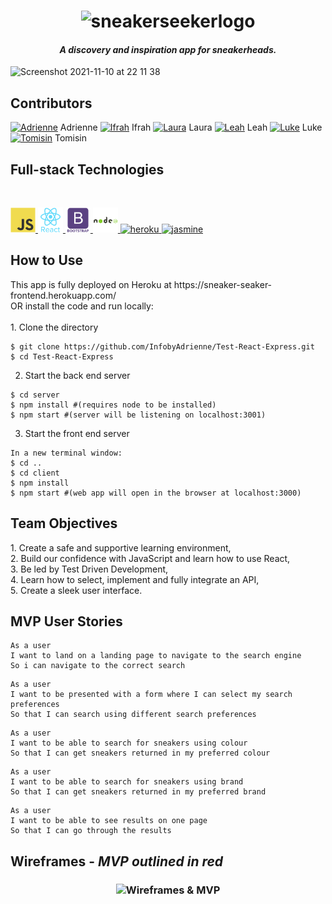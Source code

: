 <h1 align="center">
  <img width="494" alt="sneakerseekerlogo" src="https://user-images.githubusercontent.com/61777002/141202460-10c6cb3b-edd4-4860-bdc9-77658537a884.png">
<br></h1>
<h4 align="center", font="italics" ><em>A discovery and inspiration app for sneakerheads. </em></h4>

![Screenshot 2021-11-10 at 22 11 38](https://user-images.githubusercontent.com/61777002/141202165-1a954eb0-f325-4421-a243-ad9dbcac020d.png)

<h2>Contributors</h2>

[![Adrienne](https://img.icons8.com/nolan/25/github.png)](https://github.com/InfobyAdrienne) Adrienne [![Ifrah](https://img.icons8.com/nolan/25/github.png)](https://github.com/Ifrahhssn) Ifrah [![Laura](https://img.icons8.com/nolan/25/github.png)](https://github.com/LauraMaddaluno) Laura [![Leah](https://img.icons8.com/nolan/25/github.png)](https://github.com/leahcolleen) Leah [![Luke](https://img.icons8.com/nolan/25/github.png)](https://github.com/99ltaylor) Luke [![Tomisin](https://img.icons8.com/nolan/25/github.png)](https://github.com/TomisinJ) Tomisin 

<h2>Full-stack Technologies</h2>
<br>
<p>
<a href="https://developer.mozilla.org/en-US/docs/Web/JavaScript" target="_blank"> <img src="https://raw.githubusercontent.com/devicons/devicon/master/icons/javascript/javascript-original.svg" alt="javascript" width="40" height="40"/> </a> <a href="https://reactjs.org/" target="_blank"> <img src="https://raw.githubusercontent.com/devicons/devicon/master/icons/react/react-original-wordmark.svg" alt="react" width="40" height="40"/> </a> <a href="https://getbootstrap.com" target="_blank"> <img src="https://raw.githubusercontent.com/devicons/devicon/master/icons/bootstrap/bootstrap-plain-wordmark.svg" alt="bootstrap" width="40" height="40"/> </a>
<a href="https://nodejs.org" target="_blank"> <img src="https://raw.githubusercontent.com/devicons/devicon/master/icons/nodejs/nodejs-original-wordmark.svg" alt="nodejs" width="40" height="40"/> </a> 
<a href="https://heroku.com" target="_blank"> <img src="https://www.vectorlogo.zone/logos/heroku/heroku-icon.svg" alt="heroku" width="40" height="40"/> </a> </a> 
<a href="https://jasmine.github.io/" target="_blank"> <img src="https://www.vectorlogo.zone/logos/jasmine/jasmine-icon.svg" alt="jasmine" width="40" height="40"/> </a> 
</p>

<h2>How to Use</h2>
This app is fully deployed on Heroku at https://sneaker-seaker-frontend.herokuapp.com/<br>
OR install the code and run locally:
<br>
<br>
1. Clone the directory

```
$ git clone https://github.com/InfobyAdrienne/Test-React-Express.git
$ cd Test-React-Express
```
2. Start the back end server 
```
$ cd server
$ npm install #(requires node to be installed)
$ npm start #(server will be listening on localhost:3001)
```
3. Start the front end server 
```
In a new terminal window: 
$ cd ..
$ cd client
$ npm install
$ npm start #(web app will open in the browser at localhost:3000)
``` 

<h2>Team Objectives</h2>
1. Create a safe and supportive learning environment,<br>
2. Build our confidence with JavaScript and learn how to use React,<br>
3. Be led by Test Driven Development,<br>
4. Learn how to select, implement and fully integrate an API,<br>
5. Create a sleek user interface.<br>

<h2>MVP User Stories</h2>

```
As a user
I want to land on a landing page to navigate to the search engine
So i can navigate to the correct search
```

```
As a user
I want to be presented with a form where I can select my search preferences
So that I can search using different search preferences
```

```
As a user
I want to be able to search for sneakers using colour
So that I can get sneakers returned in my preferred colour
```

```
As a user
I want to be able to search for sneakers using brand
So that I can get sneakers returned in my preferred brand
```

```
As a user
I want to be able to see results on one page
So that I can go through the results
```


<h2>Wireframes - <em>MVP outlined in red</em></h2>


<h3 align="center">
  
  
![Wireframes & MVP](https://user-images.githubusercontent.com/61777002/141203173-9bd15141-7366-4d04-9ecf-cbc8517605e7.png)
  
  
</h3>


